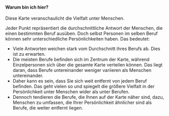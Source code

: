 #### Warum bin ich hier?

Diese Karte veranschaulicht die Vielfalt unter Menschen.

Jeder Punkt repräsentiert die durchschnittliche Antwort der Menschen, die einen bestimmten Beruf ausüben. Doch selbst Personen im selben Beruf können sehr unterschiedliche Persönlichkeiten haben. Das bedeutet:

 - Viele Antworten weichen stark vom Durchschnitt ihres Berufs ab. Dies ist zu erwarten.
 - Die meisten Berufe befinden sich im Zentrum der Karte, während Einzelpersonen sich über die gesamte Karte verteilen können. Das liegt daran, dass Berufe untereinander weniger variieren als Menschen untereinander.
 - Daher kann es sein, dass Sie sich weit entfernt von jedem Beruf befinden. Das geht vielen so und spiegelt die größere Vielfalt in der Persönlichkeit unter Menschen wider als unter Berufen.
 - Dennoch tendieren die Berufe, die Ihnen auf der Karte näher sind, dazu, Menschen zu umfassen, die Ihrer Persönlichkeit ähnlicher sind als Berufe, die weiter entfernt liegen.